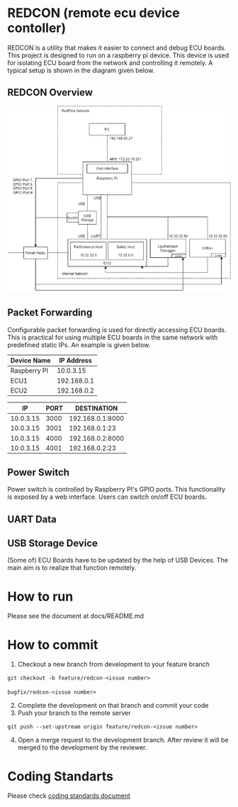 # REDCON (remote ecu device contoller)

REDCON is a utility that makes it easier to connect and debug ECU boards. This project is designed to run on a raspberry pi device. This device is used for isolating ECU board from the network and controlling it remotely. A typical setup is shown in the diagram given below.

## REDCON Overview 
![alt text](docs/diagrams/redcon-overview.png "Overview" )

## Packet Forwarding
Configurable packet forwarding is used for directly accessing ECU boards. This is practical for using multiple ECU boards in the same network with predefined static IPs. An example is given below.

| Device Name | IP Address
|-------------|-----------
|Raspberry PI | 10.0.3.15
|ECU1         | 192.168.0.1
|ECU2         | 192.168.0.2


| IP       | PORT  | DESTINATION
|----------|-------|------------------
| 10.0.3.15| 3000  | 192.168.0.1:8000
| 10.0.3.15| 3001  | 192.168.0.1:23
| 10.0.3.15| 4000  | 192.168.0.2:8000
| 10.0.3.15| 4001  | 192.168.0.2:23

## Power Switch
Power switch is controlled by Raspberry PI's GPIO ports. This functionality is exposed by a web interface. Users can switch on/off ECU boards.

## UART Data


## USB Storage Device
(Some of) ECU Boards have to be updated by the help of USB Devices. The main aim is to realize that function remotely.

# How to run
Please see the document at docs/README.md

# How to commit
1. Checkout a new branch from development to your feature branch
```
git checkout -b feature/redcon-<issue number>

bugfix/redcon-<issue number>
```
2. Complete the development on that branch and commit your code
3. Push your branch to the remote server
```
git push --set-upstream origin feature/redcon-<issue number>
```
4. Open a merge request to the development branch. After review it will be merged to the development by the reviewer.

# Coding Standarts
Please check [coding standards document](docs/CodingStandards.md)